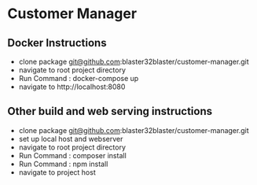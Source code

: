 # Customer Manager

## Docker Instructions
- clone package git@github.com:blaster32blaster/customer-manager.git
- navigate to root project directory
- Run Command : docker-compose up
- navigate to http://localhost:8080

## Other build and web serving instructions
- clone package git@github.com:blaster32blaster/customer-manager.git
- set up local host and webserver
- navigate to root project directory
- Run Command : composer install
- Run Command : npm install
- navigate to project host